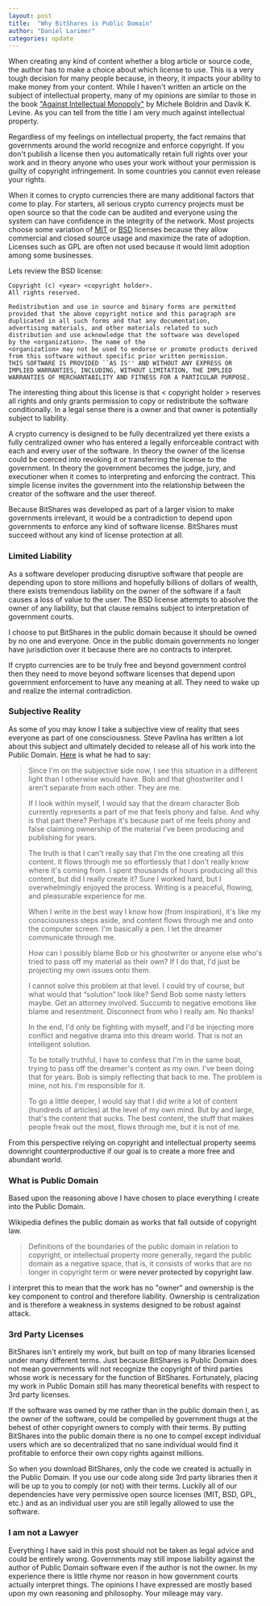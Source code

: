 ```yaml
---
layout: post
title:  "Why BitShares is Public Domain"
author: "Daniel Larimer"
categories: update 
---
```


When creating any kind of content whether a blog article or source code, the author has to make a choice about
which license to use.   This is a very tough decision for many people because, in theory, it impacts your ability
to make money from your content.  While I haven't written an article on the subject of intellectual property, many
of my opinions are similar to those in the book ["Against Intellectual Monopoly"](http://www.amazon.com/Against-Intellectual-Monopoly-Michele-Boldrin/dp/0521127262)
by Michele Boldrin and Davik K. Levine.  As you can tell from the title I am very much against intellectual property.

Regardless of my feelings on intellectual property, the fact remains that governments around the world recognize and 
enforce copyright.  If you don't publish a license then you automatically retain full rights over your work and in theory
anyone who uses your work without your permission is guilty of copyright infringement.  In some countries you cannot
even release your rights.

When it comes to crypto currencies there are many additional factors that come to play. For starters, all serious crypto
currency projects must be open source so that the code can be audited and everyone using the system can have confidence
in the integrity of the network.  Most projects choose some variation of [MIT](http://en.wikipedia.org/wiki/MIT_License) 
or [BSD](http://en.wikipedia.org/wiki/BSD_licenses) licenses because they allow commercial and closed source usage 
and maximize the rate of adoption.  Licenses such as GPL are often not used because
it would limit adoption among some businesses.

Lets review the BSD license:

    Copyright (c) <year> <copyright holder>.
    All rights reserved.

    Redistribution and use in source and binary forms are permitted
    provided that the above copyright notice and this paragraph are
    duplicated in all such forms and that any documentation,
    advertising materials, and other materials related to such
    distribution and use acknowledge that the software was developed
    by the <organization>. The name of the
    <organization> may not be used to endorse or promote products derived
    from this software without specific prior written permission.
    THIS SOFTWARE IS PROVIDED ``AS IS'' AND WITHOUT ANY EXPRESS OR
    IMPLIED WARRANTIES, INCLUDING, WITHOUT LIMITATION, THE IMPLIED
    WARRANTIES OF MERCHANTABILITY AND FITNESS FOR A PARTICULAR PURPOSE.

The interesting thing about this license is that < copyright holder > reserves all rights and only grants
permission to copy or redistribute the software conditionally.  In a legal sense there is a owner and
that owner is potentially subject to liability.  

A crypto currency is designed to be fully decentralized yet there exists a fully centralized owner who has
entered a legally enforceable contract with each and every user of the software.  In theory the owner of
the license could be coerced into revoking it or transferring the license to the government.  In theory the
government becomes the judge, jury, and executioner when it comes to interpreting and enforcing the contract. This 
simple license invites the government into the relationship between the creator of the software and the 
user thereof. 

Because BitShares was developed as part of a larger vision to make governments irrelevant, it would be a
contradiction to depend upon governments to enforce any kind of software license.  BitShares must succeed without
any kind of license protection at all.   

### Limited Liability 

As a software developer producing disruptive software that people are depending upon to store millions and hopefully
billions of dollars of wealth, there exists tremendous liability on the owner of the software if a fault causes a
loss of value to the user.   The BSD license attempts to absolve the owner of any liability, but that clause 
remains subject to interpretation of government courts.   

I choose to put BitShares in the public domain because it should be owned by no one and everyone.  Once in the
public domain governments no longer have jurisdiction over it because there are no contracts to interpret.  

If crypto currencies are to be truly free and beyond government control then they need to move beyond 
software licenses that depend upon government enforcement to have any meaning at all.  They need to wake
up and realize the internal contradiction.  

### Subjective Reality 

As some of you may know I take a subjective view of reality that sees everyone as part of one consciousness. 
Steve Pavlina has written a lot about this subject and ultimately decided to release all of his work into
the Public Domain.  [Here](http://www.stevepavlina.com/blog/2010/08/moving-beyond-copyright/) is what he had to say:

  > Since I'm on the subjective side now, I see this situation in a different light than I 
  > otherwise would have. Bob and that ghostwriter and I aren't separate from each other. 
  > They are me.
  > 
  > If I look within myself, I would say that the dream character Bob currently represents a 
  > part of me that feels phony and false. And why is that part there? Perhaps it's because 
  > part of me feels phony and false claiming ownership of the material I've been producing and 
  > publishing for years.
  > 
  > The truth is that I can't really say that I'm the one creating all this content. It flows 
  > through me so effortlessly that I don't really know where it's coming from. I spent thousands 
  > of hours producing all this content, but did I really create it? Sure I worked hard, 
  > but I overwhelmingly enjoyed the process. Writing is a peaceful, flowing, and pleasurable experience for me.
  > 
  > When I write in the best way I know how (from inspiration), it's like my consciousness steps aside, 
  > and content flows through me and onto the computer screen. I'm basically a pen. 
  > I let the dreamer communicate through me.
  > 
  > How can I possibly blame Bob or his ghostwriter or anyone else who's tried to pass 
  > off my material as their own? If I do that, I'd just be projecting my own issues onto them.
  > 
  > I cannot solve this problem at that level. I could try of course, but what would that 
  > “solution” look like? Send Bob some nasty letters maybe. Get an attorney involved. Succumb 
  > to negative emotions like blame and resentment. Disconnect from who I really am. No thanks!
  > 
  > In the end, I'd only be fighting with myself, and I'd be injecting more conflict and 
  > negative drama into this dream world. That is not an intelligent solution.
  > 
  > To be totally truthful, I have to confess that I'm in the same boat, trying to pass 
  > off the dreamer's content as my own. I've been doing that for years. Bob is simply 
  > reflecting that back to me. The problem is mine, not his. I'm responsible for it.
  > 
  > To go a little deeper, I would say that I did write a lot of content 
  > (hundreds of articles) at the level of my own mind. But by and large, that's the 
  > content that sucks. The best content, the stuff that makes people freak out the most, 
  > flows through me, but it is not of me.

From this perspective relying on copyright and intellectual property seems downright counterproductive if our
goal is to create a more free and abundant world.   

### What is Public Domain

  Based upon the reasoning above I have chosen to place everything I create into the Public Domain.

  Wikipedia defines the public domain as works that fall outside of copyright law. 

 > Definitions of the boundaries of the public domain in relation to copyright, or intellectual property more generally, regard the public domain as a negative space, that is, it consists of works that are no longer in copyright term or <b>were never protected by copyright law</b>.

 I interpret this to mean that the work has no "owner" and ownership is the key component to control and
 therefore liability.  Ownership is centralization and is therefore a weakness in systems designed to
 be robust against attack.


### 3rd Party Licenses 

BitShares isn't entirely my work, but built on top of many libraries licensed under many different terms. 
Just because BitShares is Public Domain does not mean governments will not recognize the copyright of third parties
whose work is necessary for the function of BitShares.   Fortunately, placing my work in Public Domain still has
many theoretical benefits with respect to 3rd party licenses.

If the software was owned by me rather than in the public domain then I, as the owner of the software, could be
compelled by government thugs at the behest of other copyright owners to comply with their terms.  By putting
BitShares into the public domain there is no one to compel except individual users which are so decentralized
that no sane individual would find it profitable to enforce their own copy rights against millions.

So when you download BitShares, only the code we created is actually in the Public Domain. If you use our code
along side 3rd party libraries then it will be up to you to comply (or not) with their terms.  Luckily all of
our dependencies have very permissive open source licenses (MIT, BSD, GPL, etc.) and as an individual user you
are still legally allowed to use the software.

### I am not a Lawyer 

Everything I have said in this post should not be taken as legal advice and could be entirely wrong.  Governments may
still impose liability against the author of Public Domain software even if the author is not the owner.  In my
experience there is little rhyme nor reason in how government courts actually interpret things.  The opinions I have
expressed are mostly based upon my own reasoning and philosophy. Your mileage may vary.  


